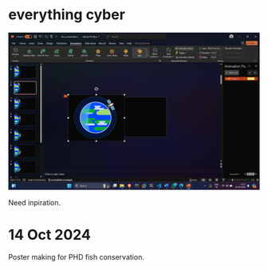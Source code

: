 # everything cyber

![](2024-09-15-22-15-49.png)

Need inpiration.

# 14 Oct 2024

Poster making for PHD fish conservation.
